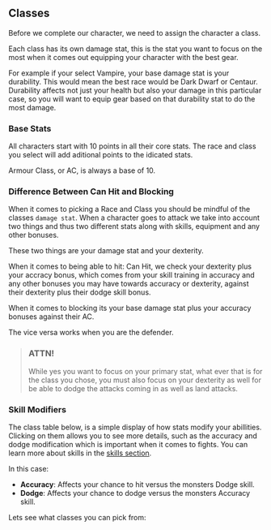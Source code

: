 ## Classes

Before we complete our character, we need to assign the character a class.

Each class has its own damage stat, this is the stat you want to focus on the most when it comes out equipping your character
with the best gear.

For example if your select Vampire, your base damage stat is your durability. This would mean the best race would be Dark Dwarf or Centaur. Durability affects not just your health but also your damage in this particular case, so you will want to equip gear based on that durability stat to do the most damage.

### Base Stats

All characters start with 10 points in all their core stats. The race and class you select will add aditional points to the idicated stats.

Armour Class, or AC, is always a base of 10.

### Difference Between Can Hit and Blocking

When it comes to picking a Race and Class you should be mindful of the classes `damage stat`. When a character goes to attack we take into account two things and thus two different stats along with skills, equipment and any other bonuses.

These two things are your damage stat and your dexterity.

When it comes to being able to hit: Can Hit, we check your dexterity plus your accracy bonus, which comes from your skill training in accuracy and any other bonuses you may have towards accuracy or dexterity, against their dexterity plus their dodge skill bonus.

When it comes to blocking its your base damage stat plus your accuracy bonuses against their AC.

The vice versa works when you are the defender.

> ### ATTN!
>
> While yes you want to focus on your primary stat, what ever that is for the class you chose, you must also focus on your dexterity as well for be able to dodge the attacks coming in as well as land attacks.

### Skill Modifiers

The class table below, is a simple display of how stats modify your abillities. Clicking on them allows you to see more details, such as the accuracy and dodge modification which is important when it comes to fights. You can learn more about skills in the [skills section](/information/skill-information).

In this case:

- **Accuracy**: Affects your chance to hit versus the monsters Dodge skill.
- **Dodge**: Affects your chance to dodge versus the monsters Accuracy skill.

Lets see what classes you can pick from:


